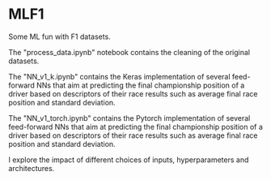 # MLF1
Some ML fun with F1 datasets.

The "process_data.ipynb" notebook contains the cleaning of the original datasets.

The "NN_v1_k.ipynb" contains the Keras implementation of several feed-forward NNs that aim at predicting the final championship position of a driver based on descriptors of their race results such as average final race position and standard deviation.

The "NN_v1_torch.ipynb" contains the Pytorch implementation of several feed-forward NNs that aim at predicting the final championship position of a driver based on descriptors of their race results such as average final race position and standard deviation.

I explore the impact of different choices of inputs, hyperparameters and architectures.
